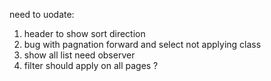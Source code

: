 need to uodate:

1. header to show sort direction
2. bug with pagnation forward and select not applying class
3. show all list need observer
4. filter should apply on all pages ?
